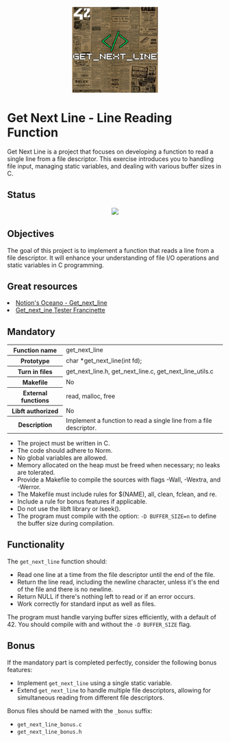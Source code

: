 <div align="center">
  <img height="200" src="https://raw.githubusercontent.com/Benjamin-poisson/My_image_bank/refs/heads/main/gnl.png"  />
</div>

# Get Next Line - Line Reading Function

Get Next Line is a project that focuses on developing a function to read a single line from a file descriptor. This exercise introduces you to handling file input, managing static variables, and dealing with various buffer sizes in C.

## Status
<div align="center">
  <img height="200" src="https://raw.githubusercontent.com/Benjamin-poisson/My_image_bank/refs/heads/main/gnl_success.png"  />
</div>

## Objectives

The goal of this project is to implement a function that reads a line from a file descriptor. It will enhance your understanding of file I/O operations and static variables in C programming.

## Great resources

<li><a href="https://suspectedoceano.notion.site/get_next_line-b3fa44d60dc24817bfd6a642183a93a0">Notion's Oceano - Get_next_line</a></li>
<li><a href="https://github.com/xicodomingues/francinette">Get_next_ine Tester Francinette</a></li>

## Mandatory

<table>
  <tr>
    <th>Function name</th>
    <td>get_next_line</td>
  </tr>
  <tr>
    <th>Prototype</th>
    <td>char *get_next_line(int fd);</td>
  </tr>
  <tr>
    <th>Turn in files</th>
    <td>get_next_line.h, get_next_line.c, get_next_line_utils.c</td>
  </tr>
  <tr>
    <th>Makefile</th>
    <td>No</td>
  </tr>
  <tr>
    <th>External functions</th>
    <td>read, malloc, free</td>
  </tr>
  <tr>
    <th>Libft authorized</th>
    <td>No</td>
  </tr>
  <tr>
    <th>Description</th>
    <td>Implement a function to read a single line from a file descriptor.</td>
  </tr>
</table>

- The project must be written in C.
- The code should adhere to Norm.
- No global variables are allowed.
- Memory allocated on the heap must be freed when necessary; no leaks are tolerated.
- Provide a Makefile to compile the sources with flags -Wall, -Wextra, and -Werror.
- The Makefile must include rules for $(NAME), all, clean, fclean, and re.
- Include a rule for bonus features if applicable.
- Do not use the libft library or lseek().
- The program must compile with the option: `-D BUFFER_SIZE=n` to define the buffer size during compilation.

## Functionality

The `get_next_line` function should:

- Read one line at a time from the file descriptor until the end of the file.
- Return the line read, including the newline character, unless it's the end of the file and there is no newline.
- Return NULL if there's nothing left to read or if an error occurs.
- Work correctly for standard input as well as files.

The program must handle varying buffer sizes efficiently, with a default of 42. You should compile with and without the `-D BUFFER_SIZE` flag.

## Bonus

If the mandatory part is completed perfectly, consider the following bonus features:

- Implement `get_next_line` using a single static variable.
- Extend `get_next_line` to handle multiple file descriptors, allowing for simultaneous reading from different file descriptors.

Bonus files should be named with the `_bonus` suffix:

- `get_next_line_bonus.c`
- `get_next_line_bonus.h`
